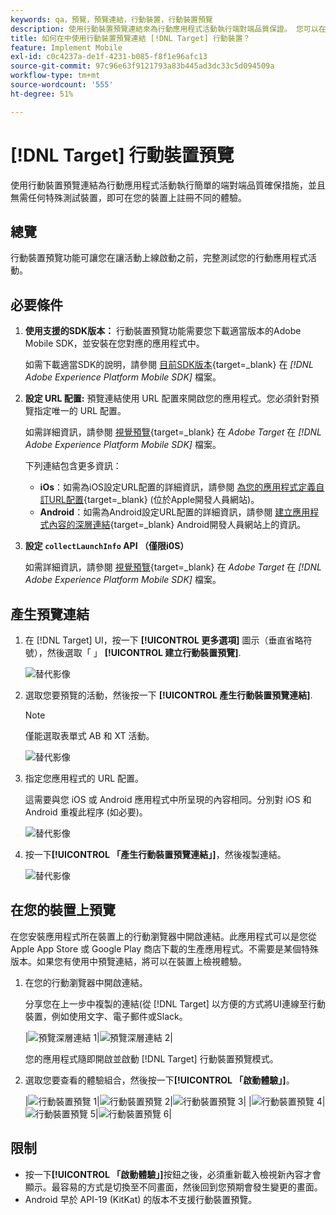 ```yaml
---
keywords: qa，預覽，預覽連結，行動裝置，行動裝置預覽
description: 使用行動裝置預覽連結來為行動應用程式活動執行端對端品質保證。 您可以在不使用特殊測試裝置的情況下註冊不同的體驗。
title: 如何在中使用行動裝置預覽連結 [!DNL Target] 行動裝置？
feature: Implement Mobile
exl-id: c0c4237a-de1f-4231-b085-f8f1e96afc13
source-git-commit: 97c96e63f9121793a83b445ad3dc33c5d094509a
workflow-type: tm+mt
source-wordcount: '555'
ht-degree: 51%

---
```


# [!DNL Target] 行動裝置預覽

使用行動裝置預覽連結為行動應用程式活動執行簡單的端對端品質確保措施，並且無需任何特殊測試裝置，即可在您的裝置上註冊不同的體驗。

## 總覽

行動裝置預覽功能可讓您在讓活動上線啟動之前，完整測試您的行動應用程式活動。

## 必要條件

1. **使用支援的SDK版本：** 行動裝置預覽功能需要您下載適當版本的Adobe Mobile SDK，並安裝在您對應的應用程式中。

   如需下載適當SDK的說明，請參閱 [目前SDK版本](https://developer.adobe.com/client-sdks/documentation/current-sdk-versions/){target=_blank} 在 *[!DNL Adobe Experience Platform Mobile SDK]* 檔案。

1. **設定 URL 配置:** 預覽連結使用 URL 配置來開啟您的應用程式。您必須針對預覽指定唯一的 URL 配置。

   如需詳細資訊，請參閱 [視覺預覽](https://developer.adobe.com/client-sdks/documentation/adobe-target/#visual-preview){target=_blank} 在 *Adobe Target* 在 *[!DNL Adobe Experience Platform Mobile SDK]* 檔案。

   下列連結包含更多資訊：

   * **iOs**：如需為iOS設定URL配置的詳細資訊，請參閱 [為您的應用程式定義自訂URL配置](https://developer.apple.com/documentation/xcode/defining-a-custom-url-scheme-for-your-app){target=_blank} (位於Apple開發人員網站)。
   * **Android**：如需為Android設定URL配置的詳細資訊，請參閱 [建立應用程式內容的深層連結](https://developer.android.com/training/app-links/deep-linking){target=_blank} Android開發人員網站上的資訊。

1. **設定 `collectLaunchInfo` API （僅限i0S）**

   如需詳細資訊，請參閱 [視覺預覽](https://developer.adobe.com/client-sdks/documentation/adobe-target/#visual-preview){target=_blank} 在 *Adobe Target* 在 *[!DNL Adobe Experience Platform Mobile SDK]* 檔案。

## 產生預覽連結

1. 在 [!DNL Target] UI，按一下 **[!UICONTROL 更多選項]** 圖示（垂直省略符號），然後選取「 」 **[!UICONTROL 建立行動裝置預覽]**.

   ![替代影像](assets/mobile-preview-create.png)

1. 選取您要預覽的活動，然後按一下 **[!UICONTROL 產生行動裝置預覽連結]**.

   >[!NOTE]
   >
   >僅能選取表單式 AB 和 XT 活動。

   ![替代影像](assets/mobile-preview-select-activities.png)

1. 指定您應用程式的 URL 配置。

   這需要與您 iOS 或 Android 應用程式中所呈現的內容相同。分別對 iOS 和 Android 重複此程序 (如必要)。

   ![替代影像](assets/mobile-preview-enter-url-scheme.png)

1. 按一下&#x200B;**[!UICONTROL 「產生行動裝置預覽連結」]**，然後複製連結。

   ![替代影像](assets/mobile-preview-generate-and-copy.png)

## 在您的裝置上預覽

在您安裝應用程式所在裝置上的行動瀏覽器中開啟連結。此應用程式可以是您從 Apple App Store 或 Google Play 商店下載的生產應用程式。不需要是某個特殊版本。如果您有使用中預覽連結，將可以在裝置上檢視體驗。

1. 在您的行動瀏覽器中開啟連結。

   分享您在上一步中複製的連結(從 [!DNL Target] 以方便的方式將UI連線至行動裝置，例如使用文字、電子郵件或Slack。

   |![預覽深層連結 1](assets/mobile-preview-open-deeplink.png)|![預覽深層連結 2](assets/mobile-preview-open-app.png)|

   您的應用程式隨即開啟並啟動 [!DNL Target] 行動裝置預覽模式。

1. 選取您要查看的體驗組合，然後按一下&#x200B;**[!UICONTROL 「啟動體驗」]**。

   |![行動裝置預覽 1](assets/mobile-preview-experience-selection-1.png)|![行動裝置預覽 2](assets/mobile-preview-experience-result-1-france.png)|![行動裝置預覽 3](assets/mobile-preview-experience-result-1-shipfree.png)|
|![行動裝置預覽 4](assets/mobile-preview-experience-selection-2.png)|![行動裝置預覽 5](assets/mobile-preview-experience-result-2-aus.png)|![行動裝置預覽 6](assets/mobile-preview-experience-result-2-10off.png)|

## 限制

* 按一下&#x200B;**[!UICONTROL 「啟動體驗」]**&#x200B;按鈕之後，必須重新載入檢視新內容才會顯示。最容易的方式是切換至不同畫面，然後回到您預期會發生變更的畫面。
* Android 早於 API-19 (KitKat) 的版本不支援行動裝置預覽。
